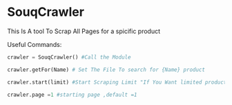 # SouqCrawler

This Is A tool To Scrap All Pages for a spicific product 

Useful Commands:
```python
crawler = SouqCrawler() #Call the Module

crawler.getFor(Name) # Set The File To search for {Name} product

crawler.start(limit) #Start Scraping Limit "If You Want limited products ,Leave it to get all products"

crawler.page =1 #starting page ,default =1
```
